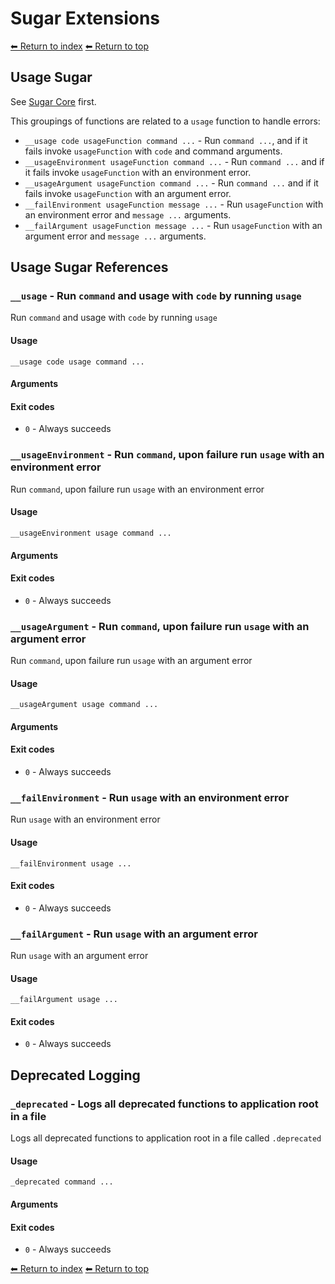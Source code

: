 # Sugar Extensions

[⬅ Return to index](index.md)
[⬅ Return to top](../index.md)

## Usage Sugar

See [Sugar Core](_sugar.md) first.

This groupings of functions are related to a `usage` function to handle errors:

- `__usage code usageFunction command ...` - Run `command ...`, and if it fails invoke `usageFunction` with `code` and command arguments.
- `__usageEnvironment usageFunction command ...` - Run `command ...` and if it fails invoke `usageFunction` with an environment error.
- `__usageArgument usageFunction command ...` - Run `command ...` and if it fails invoke `usageFunction` with an argument error.
- `__failEnvironment usageFunction message ...` - Run `usageFunction` with an environment error and `message ...` arguments.
- `__failArgument usageFunction message ...` - Run `usageFunction` with an argument error and `message ...` arguments.

## Usage Sugar References


### `__usage` - Run `command` and usage with `code` by running `usage`

Run `command` and usage with `code` by running `usage`

#### Usage

    __usage code usage command ...
    

#### Arguments



#### Exit codes

- `0` - Always succeeds

### `__usageEnvironment` - Run `command`, upon failure run `usage` with an environment error

Run `command`, upon failure run `usage` with an environment error

#### Usage

    __usageEnvironment usage command ...
    

#### Arguments



#### Exit codes

- `0` - Always succeeds

### `__usageArgument` - Run `command`, upon failure run `usage` with an argument error

Run `command`, upon failure run `usage` with an argument error

#### Usage

    __usageArgument usage command ...
    

#### Arguments



#### Exit codes

- `0` - Always succeeds

### `__failEnvironment` - Run `usage` with an environment error

Run `usage` with an environment error

#### Usage

    __failEnvironment usage ...
    

#### Exit codes

- `0` - Always succeeds

### `__failArgument` - Run `usage` with an argument error

Run `usage` with an argument error

#### Usage

    __failArgument usage ...
    

#### Exit codes

- `0` - Always succeeds

## Deprecated Logging


### `_deprecated` - Logs all deprecated functions to application root in a file

Logs all deprecated functions to application root in a file called `.deprecated`

#### Usage

    _deprecated command ...
    

#### Arguments



#### Exit codes

- `0` - Always succeeds

[⬅ Return to index](index.md)
[⬅ Return to top](../index.md)
